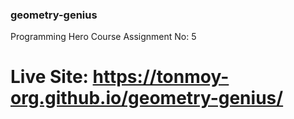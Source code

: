 ### geometry-genius
Programming Hero Course Assignment No: 5

# Live Site: https://tonmoy-org.github.io/geometry-genius/

